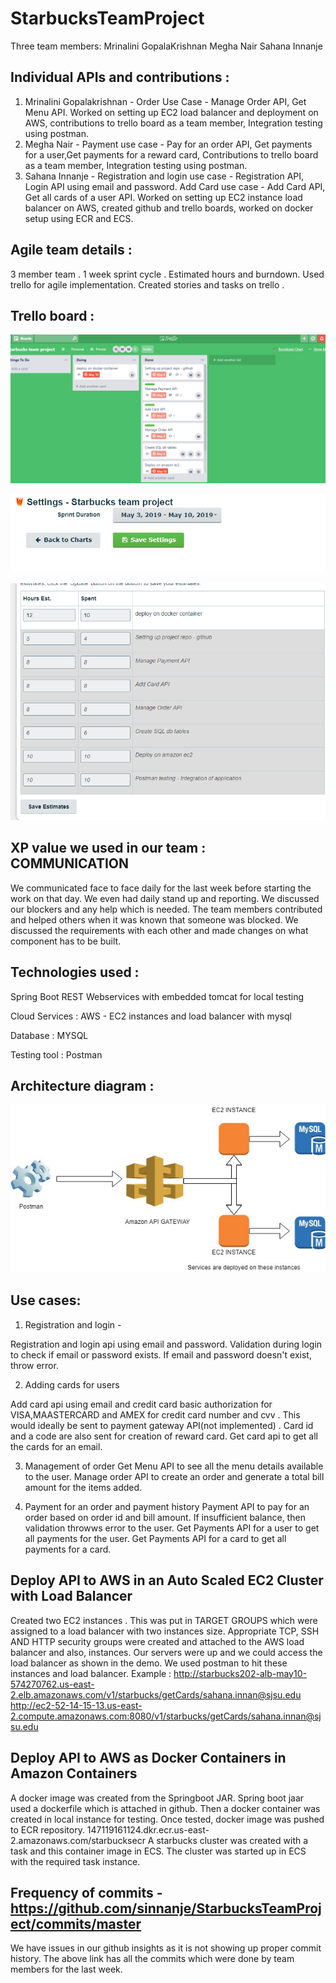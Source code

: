 # StarbucksTeamProject

Three team members:
Mrinalini GopalaKrishnan
Megha Nair
Sahana Innanje

## Individual APIs and contributions :
1) Mrinalini Gopalakrishnan - Order Use Case - Manage Order API, Get Menu API. 
Worked on setting up EC2 load balancer and deployment on AWS, contributions to trello board as a team member, 
Integration testing using postman.
2) Megha Nair - Payment use case - Pay for an order API, Get payments for a user,Get payments for a reward card,
Contributions to trello board as a team member, Integration testing using postman. 
3) Sahana Innanje - Registration and login use case - Registration API, Login API using email and password. 
Add Card use case - Add Card API, Get all cards of a user API. 
Worked on setting up EC2 instance load balancer on AWS, created github and trello boards, worked on docker setup using ECR and ECS. 

## Agile team details :
3 member team . 1 week sprint cycle . Estimated hours and burndown. Used trello for agile implementation. 
Created stories and tasks on trello . 

## Trello board : 
![Trello agile board](agile%20board%20on%20trello.png?raw=true "trello agile board")

![sprint cycle](sprint%20cycle.png?raw=true "sprint cycle")

![sprint estimates](hours%20estimaation%20points.png?raw=true "sprint estimates")

## XP value we used in our team : COMMUNICATION
We communicated face to face daily for the last week before starting the work on that day. We even had daily stand up and reporting. 
We discussed our blockers and any help which is needed. The team members contributed and helped others when it was known that someone was blocked. We discussed the requirements with each other and made changes on what component has to be built. 

## Technologies used :

Spring Boot REST Webservices with embedded tomcat for local testing

Cloud  Services : AWS - EC2 instances and load balancer with mysql

Database : MYSQL

Testing tool : Postman

## Architecture diagram :

![architecture](architecture.jpg?raw=true "architecture")

## Use cases:
1) Registration and login -

Registration and login api using email and password. Validation during login to check if email or password exists. If email and password doesn't exist, throw error. 

2) Adding cards for users

Add card api using email and credit card basic authorization for VISA,MAASTERCARD and AMEX for credit card number and cvv . This would ideally be sent to payment gateway API(not implemented) . Card id and a code are also sent for creation of reward card. 
Get card api to get all the cards for an email. 

3) Management of order
Get Menu API to see all the menu details available to the user. 
Manage order API to create an order and generate a total bill amount for the items added.

4) Payment for an order and payment history
Payment API to pay for an order based on order id and bill amount. If insufficient balance, then validation throwws error to the user. 
Get Payments API for a user to get all payments for the user.
Get Payments API for a card to get all payments for a card. 

## Deploy API to AWS in an Auto Scaled EC2 Cluster with Load Balancer
Created two EC2 instances . This was put in TARGET GROUPS  which were assigned to a load balancer with two instances size. 
Appropriate TCP, SSH AND HTTP security groups were created and attached to the AWS load balancer and also, instances. 
Our servers were up and we could access the load balancer as shown in the demo. We used postman to hit these instances and load balancer. 
Example : http://starbucks202-alb-may10-574270762.us-east-2.elb.amazonaws.com/v1/starbucks/getCards/sahana.innan@sjsu.edu
http://ec2-52-14-15-13.us-east-2.compute.amazonaws.com:8080/v1/starbucks/getCards/sahana.innan@sjsu.edu

## Deploy API to AWS as Docker Containers in Amazon Containers
A docker image was created from the Springboot JAR. Spring boot jaar used a dockerfile which is attached in github. 
Then a docker container was created in local instance for testing. Once tested, docker image was pushed to ECR repository. 
147119161124.dkr.ecr.us-east-2.amazonaws.com/starbucksecr
A starbucks cluster was created with a task and this container image in ECS. The cluster was started up in ECS with the required task 
instance.

## Frequency of commits - https://github.com/sinnanje/StarbucksTeamProject/commits/master

We have issues in our github insights as it is not showing up proper commit history. The above link has all the commits which were done by team members for the last week. 






